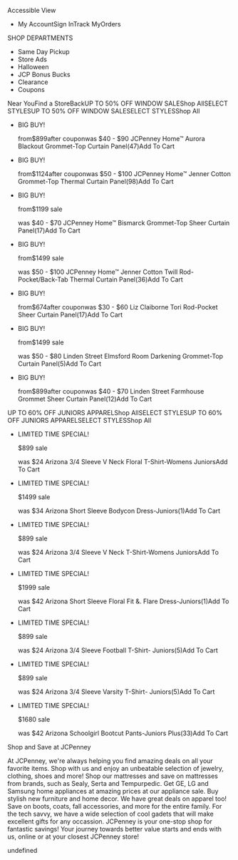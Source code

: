 Accessible View

*   My AccountSign InTrack MyOrders

SHOP DEPARTMENTS

*   Same Day Pickup
*   Store Ads
*   Halloween
*   JCP Bonus Bucks
*   Clearance
*   Coupons

Near YouFind a StoreBackUP TO 50% OFF WINDOW SALEShop AllSELECT STYLESUP TO 50% OFF WINDOW SALESELECT STYLESShop All

*   BIG BUY!
    
    from$899after couponwas $40 - $90 JCPenney Home™ Aurora Blackout Grommet-Top Curtain Panel(47)Add To Cart
*   BIG BUY!
    
    from$1124after couponwas $50 - $100 JCPenney Home™ Jenner Cotton Grommet-Top Thermal Curtain Panel(98)Add To Cart
*   BIG BUY!
    
    from$1199 sale
    
    was $40 - $70 JCPenney Home™ Bismarck Grommet-Top Sheer Curtain Panel(17)Add To Cart
*   BIG BUY!
    
    from$1499 sale
    
    was $50 - $100 JCPenney Home™ Jenner Cotton Twill Rod-Pocket/Back-Tab Thermal Curtain Panel(36)Add To Cart
*   BIG BUY!
    
    from$674after couponwas $30 - $60 Liz Claiborne Tori Rod-Pocket Sheer Curtain Panel(17)Add To Cart
*   BIG BUY!
    
    from$1499 sale
    
    was $50 - $80 Linden Street Elmsford Room Darkening Grommet-Top Curtain Panel(5)Add To Cart
*   BIG BUY!
    
    from$899after couponwas $40 - $70 Linden Street Farmhouse Grommet Sheer Curtain Panel(12)Add To Cart

UP TO 60% OFF JUNIORS APPARELShop AllSELECT STYLESUP TO 60% OFF JUNIORS APPARELSELECT STYLESShop All

*   LIMITED TIME SPECIAL!
    
    $899 sale
    
    was $24 Arizona 3/4 Sleeve V Neck Floral T-Shirt-Womens JuniorsAdd To Cart
*   LIMITED TIME SPECIAL!
    
    $1499 sale
    
    was $34 Arizona Short Sleeve Bodycon Dress-Juniors(1)Add To Cart
*   LIMITED TIME SPECIAL!
    
    $899 sale
    
    was $24 Arizona 3/4 Sleeve V Neck T-Shirt-Womens JuniorsAdd To Cart
*   LIMITED TIME SPECIAL!
    
    $1999 sale
    
    was $42 Arizona Short Sleeve Floral Fit &. Flare Dress-Juniors(1)Add To Cart
*   LIMITED TIME SPECIAL!
    
    $899 sale
    
    was $24 Arizona 3/4 Sleeve Football T-Shirt- Juniors(5)Add To Cart
*   LIMITED TIME SPECIAL!
    
    $899 sale
    
    was $24 Arizona 3/4 Sleeve Varsity T-Shirt- Juniors(5)Add To Cart
*   LIMITED TIME SPECIAL!
    
    $1680 sale
    
    was $42 Arizona Schoolgirl Bootcut Pants-Juniors Plus(33)Add To Cart

Shop and Save at JCPenney

At JCPenney, we're always helping you find amazing deals on all your favorite items. Shop with us and enjoy an unbeatable selection of jewelry, clothing, shoes and more! Shop our mattresses and save on mattresses from brands, such as Sealy, Serta and Tempurpedic. Get GE, LG and Samsung home appliances at amazing prices at our appliance sale. Buy stylish new furniture and home decor. We have great deals on apparel too! Save on boots, coats, fall accessories, and more for the entire family. For the tech savvy, we have a wide selection of cool gadets that will make excellent gifts for any occassion. JCPenney is your one-stop shop for fantastic savings! Your journey towards better value starts and ends with us, online or at your closest JCPenney store!

undefined